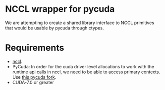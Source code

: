 # NCCL wrapper for pycuda
We are attempting to create a shared library interface to NCCL primitives that would be usable by pycuda through ctypes.

# Requirements
- [nccl](https://github.com/nvidia/nccl).
- PyCuda:  In order for the cuda driver level allocations to work with the runtime api calls in nccl, we need to be able to access primary contexts. Use [this pycuda fork](https://github.com/apark263/pycuda).
- CUDA-7.0 or greater



